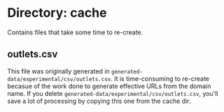 # Directory: cache 

Contains files that take some time to re-create.

## outlets.csv

This file was originally generated in `generated-data/experimental/csv/outlets.csv`.
It is time-consuming to re-create becasue of the work done to generate effective URLs from the domain name.
If you delete  `generated-data/experimental/csv/outlets.csv`, you'll save a lot of processing by copying this one from the cache dir.
